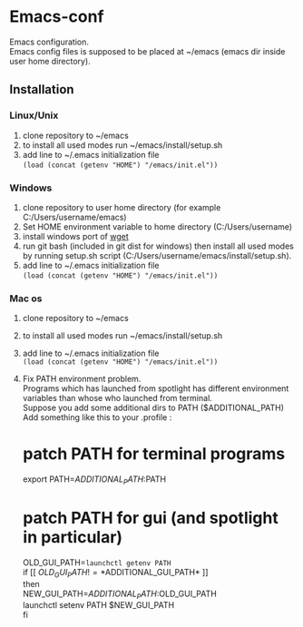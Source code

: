 # Emacs-conf
Emacs configuration.  
Emacs config files is supposed to be placed at ~/emacs (emacs dir inside user home directory).

## Installation

### Linux/Unix

1. clone repository to ~/emacs
2. to install all used modes run ~/emacs/install/setup.sh
3. add line to ~/.emacs initialization file  
    `(load (concat (getenv "HOME") "/emacs/init.el"))`

### Windows

1. clone repository to user home directory (for example C:/Users/username/emacs)
2. Set HOME environment variable to home directory (C:/Users/username)
3. install windows port of [wget](http://gnuwin32.sourceforge.net/packages/wget.htm)
4. run git bash (included in git dist for windows) then install all used modes by running setup.sh script (C:/Users/username/emacs/install/setup.sh).
5. add line to ~/.emacs initialization file  
    `(load (concat (getenv "HOME") "/emacs/init.el"))`

### Mac os
1. clone repository to ~/emacs
2. to install all used modes run ~/emacs/install/setup.sh
3. add line to ~/.emacs initialization file  
    `(load (concat (getenv "HOME") "/emacs/init.el"))`
4. Fix PATH environment problem.  
Programs which has launched from spotlight has different environment variables than whose who launched from terminal.  
Suppose you add some additional dirs to PATH ($ADDITIONAL_PATH)  
Add something like this to your .profile :  

    # patch PATH for terminal programs  
    export PATH=$ADDITIONAL_PATH:$PATH  
    # patch PATH for gui (and spotlight in particular)  
    OLD_GUI_PATH=`launchctl getenv PATH`  
    if [[ $OLD_GUI_PATH != *$ADDITIONAL_GUI_PATH* ]]  
    then  
        NEW_GUI_PATH=$ADDITIONAL_PATH:$OLD_GUI_PATH  
        launchctl setenv PATH $NEW_GUI_PATH  
    fi

